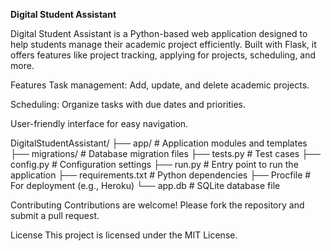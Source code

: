 **Digital Student Assistant**

Digital Student Assistant is a Python-based web application designed to help students manage their academic project efficiently. Built with Flask, it offers features like project tracking, applying for projects, scheduling, and more.

Features
Task management: Add, update, and delete academic projects.

Scheduling: Organize tasks with due dates and priorities.

User-friendly interface for easy navigation.

DigitalStudentAssistant/
├── app/               # Application modules and templates
├── migrations/        # Database migration files
├── tests.py           # Test cases
├── config.py          # Configuration settings
├── run.py             # Entry point to run the application
├── requirements.txt   # Python dependencies
├── Procfile           # For deployment (e.g., Heroku)
└── app.db             # SQLite database file

Contributing
Contributions are welcome! Please fork the repository and submit a pull request.

License
This project is licensed under the MIT License.
